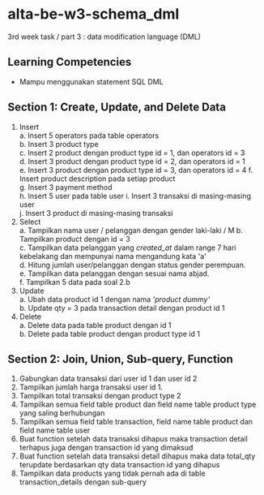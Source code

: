 # alta-be-w3-schema_dml
3rd week task / part 3 : data modification language (DML)

## Learning Competencies
* Mampu menggunakan statement SQL DML

## Section 1: Create, Update, and Delete Data

1. Insert    
    a. Insert 5 operators pada table operators    
    b. Insert 3 product type    
    c. Insert 2 product dengan product type id = 1, dan operators id = 3    
    d. Insert 3 product dengan product type id = 2, dan operators id = 1    
    e. Insert 3 product dengan product type id = 3, dan operators id = 4
    f. Insert product description pada setiap product    
    g. Insert 3 payment method    
    h. Insert 5 user pada table user
    i. Insert 3 transaksi di masing-masing user    
    j. Insert 3 product di masing-masing transaksi
2. Select    
    a. Tampilkan nama user / pelanggan dengan gender laki-laki / M
    b. Tampilkan product dengan id = 3    
    c. Tampilkan data pelanggan yang _created_at_ dalam range 7 hari kebelakang dan mempunyai nama mengandung kata 'a'    
    d. Hitung jumlah user/pelanggan dengan status gender perempuan.    
    e. Tampilkan data pelanggan dengan sesuai nama abjad.    
    f. Tampilkan 5 data pada soal 2.b
3. Update    
    a. Ubah data product id 1 dengan nama _'product dummy'_    
    b. Update qty = 3 pada transaction detail dengan product id 1    
4. Delete      
    a. Delete data pada table product dengan id 1    
    b. Delete pada table product dengan product type id 1    
    
## Section 2: Join, Union, Sub-query, Function    
1. Gabungkan data transaksi dari user id 1 dan user id 2    
2. Tampilkan jumlah harga transaksi user id 1.
3. Tampilkan total transaksi dengan product type 2
4. Tampilkan semua field table product dan field name table product type yang saling berhubungan    
5. Tampilkan semua field table transaction, field name table product dan field name table user    
6. Buat function setelah data transaksi dihapus maka transaction detail terhapus juga dengan transaction id yang dimaksud
7. Buat function setelah data transaksi detail dihapus maka data total_qty terupdate berdasarkan qty data transaction id yang dihapus
8. Tampilkan data products yang tidak pernah ada di table transaction_details dengan sub-query
